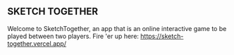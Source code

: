 ## SKETCH TOGETHER
Welcome to SketchTogether, an app that is an online interactive game to be played between two players. Fire 'er up here: https://sketch-together.vercel.app/

